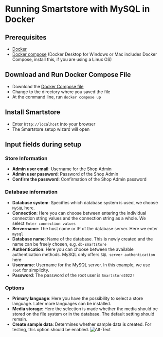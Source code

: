 # Running Smartstore with MySQL in Docker
## Prerequisites
 * [Docker](https://www.docker.com/) 
 * [Docker compose](https://docs.docker.com/compose/install/) (Docker Desktop for Windows or Mac includes Docker Compose, install this, if you are using a Linux OS)   
## Download and Run Docker Compose File
* Download the [Docker Compose file](https://github.com/smartstore/smartstore-docker-resources/blob/main/docker-compose.yml)
* Change to the directory where you saved the file
* At the command line, run `docker compose up`
## Install Smartstore
* Enter `http://localhost` into your browser
* The Smartstore setup wizard will open
## Input fields during setup
### Store Information
+ **Admin user email**: Username for the Shop Admin
+ **Admin user password**: Password of the Shop Admin
+ **Confirm the password**: Confirmation of the Shop Admin password
### Database information
+ **Database system**: Specifies which database system is used, we choose `MySQL` here.
+ **Connection**: Here you can choose between entering the individual connection string values and the connection string as a whole. We select `Enter connection values`
+ **Servername**: The host name or IP of the database server. Here we enter `mysql`
+ **Database name**: Name of the database. This is newly created and the name can be freely chosen, e.g. `db-smartstore`
+ **Authentication**: Here you can choose between the available authentication methods. MySQL only offers `SQL server authentication` here
+ **Username**: Username for the MySQL server. In this example, we use `root` for simplicity. 
+ **Password**: The password of the root user is `Smartstore2022!`
### Options
+ **Primary language**: Here you have the possibility to select a store language. Later more languages can be installed.
+ **Media storage**: Here the selection is made whether the media should be stored on the file system or in the database. The default setting should remain.
+ **Create sample data**: Determines whether sample data is created. For testing, this option should be enabled.
![Alt-Text](https://www.smartstore.com/de/news/images/smartstore-installation-options-640.png)
